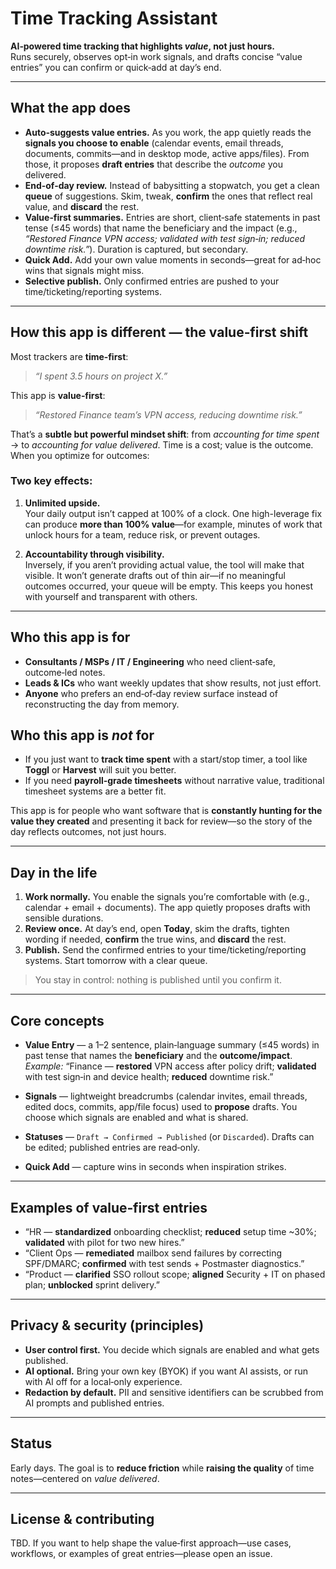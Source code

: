 # Time Tracking Assistant

**AI‑powered time tracking that highlights *value*, not just hours.**  
Runs securely, observes opt‑in work signals, and drafts concise “value entries” you can confirm or quick‑add at day’s end.

---

## What the app does

- **Auto‑suggests value entries.** As you work, the app quietly reads the **signals you choose to enable** (calendar events, email threads, documents, commits—and in desktop mode, active apps/files). From those, it proposes **draft entries** that describe the *outcome* you delivered.
- **End‑of‑day review.** Instead of babysitting a stopwatch, you get a clean **queue** of suggestions. Skim, tweak, **confirm** the ones that reflect real value, and **discard** the rest.
- **Value‑first summaries.** Entries are short, client‑safe statements in past tense (≤45 words) that name the beneficiary and the impact (e.g., *“Restored Finance VPN access; validated with test sign‑in; reduced downtime risk.”*). Duration is captured, but secondary.
- **Quick Add.** Add your own value moments in seconds—great for ad‑hoc wins that signals might miss.
- **Selective publish.** Only confirmed entries are pushed to your time/ticketing/reporting systems.

---

## How this app is different — the value‑first shift

Most trackers are **time‑first**:  
> *“I spent 3.5 hours on project X.”*

This app is **value‑first**:  
> *“Restored Finance team’s VPN access, reducing downtime risk.”*

That’s a **subtle but powerful mindset shift**: from *accounting for time spent* → to *accounting for value delivered*. Time is a cost; value is the outcome. When you optimize for outcomes:

### Two key effects:

1. **Unlimited upside.**  
   Your daily output isn’t capped at 100% of a clock. One high-leverage fix can produce **more than 100% value**—for example, minutes of work that unlock hours for a team, reduce risk, or prevent outages.  

2. **Accountability through visibility.**  
   Inversely, if you aren’t providing actual value, the tool will make that visible. It won’t generate drafts out of thin air—if no meaningful outcomes occurred, your queue will be empty. This keeps you honest with yourself and transparent with others.  

---

## Who this app is for

- **Consultants / MSPs / IT / Engineering** who need client‑safe, outcome‑led notes.  
- **Leads & ICs** who want weekly updates that show results, not just effort.  
- **Anyone** who prefers an end‑of‑day review surface instead of reconstructing the day from memory.

## Who this app is *not* for

- If you just want to **track time spent** with a start/stop timer, a tool like **Toggl** or **Harvest** will suit you better.  
- If you need **payroll‑grade timesheets** without narrative value, traditional timesheet systems are a better fit.

This app is for people who want software that is **constantly hunting for the value they created** and presenting it back for review—so the story of the day reflects outcomes, not just hours.

---

## Day in the life

1. **Work normally.** You enable the signals you’re comfortable with (e.g., calendar + email + documents). The app quietly proposes drafts with sensible durations.  
2. **Review once.** At day’s end, open **Today**, skim the drafts, tighten wording if needed, **confirm** the true wins, and **discard** the rest.  
3. **Publish.** Send the confirmed entries to your time/ticketing/reporting systems. Start tomorrow with a clear queue.

> You stay in control: nothing is published until you confirm it.

---

## Core concepts

- **Value Entry** — a 1–2 sentence, plain‑language summary (≤45 words) in past tense that names the **beneficiary** and the **outcome/impact**.  
  *Example:* “Finance — **restored** VPN access after policy drift; **validated** with test sign‑in and device health; **reduced** downtime risk.”

- **Signals** — lightweight breadcrumbs (calendar invites, email threads, edited docs, commits, app/file focus) used to **propose** drafts. You choose which signals are enabled and what is shared.

- **Statuses** — `Draft → Confirmed → Published` (or `Discarded`). Drafts can be edited; published entries are read‑only.

- **Quick Add** — capture wins in seconds when inspiration strikes.

---

## Examples of value‑first entries

- “HR — **standardized** onboarding checklist; **reduced** setup time ~30%; **validated** with pilot for two new hires.”  
- “Client Ops — **remediated** mailbox send failures by correcting SPF/DMARC; **confirmed** with test sends + Postmaster diagnostics.”  
- “Product — **clarified** SSO rollout scope; **aligned** Security + IT on phased plan; **unblocked** sprint delivery.”

---

## Privacy & security (principles)

- **User control first.** You decide which signals are enabled and what gets published.  
- **AI optional.** Bring your own key (BYOK) if you want AI assists, or run with AI off for a local‑only experience.  
- **Redaction by default.** PII and sensitive identifiers can be scrubbed from AI prompts and published entries.

---

## Status

Early days. The goal is to **reduce friction** while **raising the quality** of time notes—centered on *value delivered*.

---

## License & contributing

TBD. If you want to help shape the value‑first approach—use cases, workflows, or examples of great entries—please open an issue.
